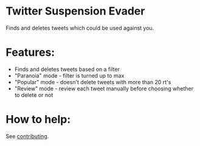 # Twitter Suspension Evader
Finds and deletes tweets which could be used against you.

# Features:
- Finds and deletes tweets based on a filter
- "Paranoia" mode - filter is turned up to max
- "Popular" mode - doesn't delete tweets with more than 20 rt's
- "Review" mode - review each tweet manually before choosing whether to delete or not

# How to help:
See [contributing](CONTRIBUTING.md).
